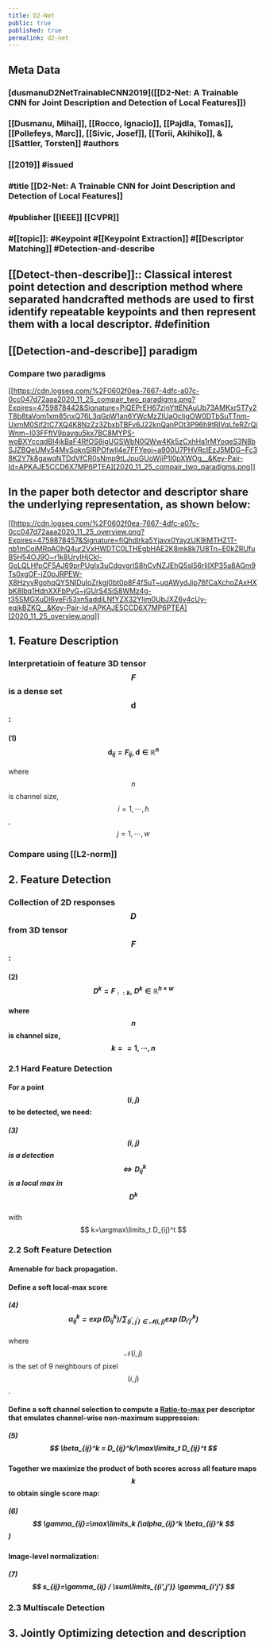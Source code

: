 ```yaml
---
title: D2-Net
public: true
published: true
permalink: d2-net
---
```


## Meta Data
### [dusmanuD2NetTrainableCNN2019]([[D2-Net: A Trainable CNN for Joint Description and Detection of Local Features]])

### [[Dusmanu, Mihai]], [[Rocco, Ignacio]], [[Pajdla, Tomas]], [[Pollefeys, Marc]], [[Sivic, Josef]], [[Torii, Akihiko]], & [[Sattler, Torsten]] #authors

### [[2019]] #issued

### #title [[D2-Net: A Trainable CNN for Joint Description and Detection of Local Features]]

### #publisher [[IEEE]] [[CVPR]]

### #[[topic]]: #Keypoint #[[Keypoint Extraction]]  #[[Descriptor Matching]]  #Detection-and-describe

## [[Detect-then-describe]]:: Classical interest point detection and description method where separated handcrafted methods are used to first identify repeatable keypoints and then represent them with a local descriptor. #definition

## [[Detection-and-describe]]  paradigm
### Compare two paradigms
[[https://cdn.logseq.com/%2F0602f0ea-7667-4dfc-a07c-0cc047d72aaa2020_11_25_compair_two_paradigms.png?Expires=4759878442&Signature=PiQEPrEH67zjnYttENAuUb73AMKxr5T7y2T8b8taVom1xm85nxQ76L3qGpW1an6YWcMzZIUaOcIjgOW0DTbSuTTnm-UxmM0Sif2tC7XQ4K8NzZz3ZbxbTBFv6J22knQanPOt3P96h9tRlVqLfeRZrQiWnm~l03FFftV9pavgu5kx7BC8MYPS-woBXYccqdBI4jkBaF4RfOS6igUGSWbN0QWw4Kk5zCxhHa1rMYoqeS3N8bSJZBQeUMy54MvSoknSIRPOfwll4e7FFYeoi~a900U7PHVRcIEzJ5MDG~Fc38K2Y7k8gawqNTDdVfCR0sNmp9tLJpuGUoWjiP1l0pXWOg__&Key-Pair-Id=APKAJE5CCD6X7MP6PTEA][2020_11_25_compair_two_paradigms.png]]
## In the paper both detector and descriptor share the underlying representation, as shown below: 
[[https://cdn.logseq.com/%2F0602f0ea-7667-4dfc-a07c-0cc047d72aaa2020_11_25_overview.png?Expires=4759878457&Signature=fiQhdlrka5Yjavx0YayzUK9iMTHZ1T-nb1mCoiMRpAOhQ4ur2VxHWDTC0LTHEgbHAE2K8mk8k7U8Tn~E0kZRUfuB5H54OJ9O~r1k8UryIHjCkl-GoLQLHfpCF5AJ69prPUgIx3uCdgvgrIS8hCvNZJEhQ5sI56rIjIXP35a8AGm9Ts0xgOF-jZ0pJRPEW-X8HzyvRgohqQYSNlDuIoZrkgj0bt0p8F4fSuT~uqAWydJip76fCaXchoZAxHXbK8lbq1HdnXXFbPyG~jGUrS4SiS8WMz4g-t35SMGXuDl6veFi53xn5addiLNfYZX32YIjm0UbJXZ6v4cUy-eqjkBZKQ__&Key-Pair-Id=APKAJE5CCD6X7MP6PTEA][2020_11_25_overview.png]]
## 1. Feature Description
### Interpretatioin of feature 3D tensor $$F$$ is a dense set $$\mathbf{d}$$:
#### (1)    $$ \mathbf{d}_{ij} = F_{ij}, \mathbf{d} \in {\mathbb{R}^n}$$
where $$ n $$ is channel size, $$ i=1,\cdots, h $$, $$ j=1,\cdots,w $$  

### Compare using [[L2-norm]]

## 2. Feature Detection
### Collection of 2D responses $$ D $$ from 3D tensor $$ F $$ :
#### (2)   $$D^k=F_{: :k},   \; D^k \in{\mathbb{R}^{h\times w}}$$

#### where $$ n $$ is channel size, $$ k==1,\cdots,n $$  

### 2.1 Hard Feature Detection
#### For a point $$ (i,j) $$ to be detected, we need:$$$$
##### (3)      $$ (i,j) $$ is a detection $$ \Longleftrightarrow D_{ij}^k $$ is a local max in $$ D^k $$
 with $$ k=\argmax\limits_t D_{ij}^t $$  

### 2.2 Soft Feature Detection
#### Amenable for back propagation.

#### Define a soft local-max score
##### (4)            $$ \alpha_{ij}^k=\exp(D_{ij}^k)/\sum_{(i^{\prime},j^{\prime})\in\mathcal{N}(i,j)} \exp(D_{i'j'}^k) $$
where $$ \mathcal{N}(i,j) $$ is the set of 9 neighbours of pixel $$ (i,j) $$.

#### Define a soft channel selection to compute a [Ratio-to-max](Ratio-to-max.md) per descriptor that emulates channel-wise non-maximum suppression:
##### (5)            $$ \beta_{ij}^k = D_{ij}^k/\max\limits_t D_{ij}^t $$  

#### Together we maximize the product of both scores across all feature maps $$ k $$ to obtain single score map:
##### (6)            $$ \gamma_{ij}=\max\limits_k (\alpha_{ij}^k \beta_{ij}^k $$)

#### Image-level normalization:
##### (7)             $$ s_{ij}=\gamma_{ij} / \sum\limits_{(i',j')} \gamma_{i'j'} $$

### 2.3 Multiscale Detection

## 3. Jointly Optimizing detection and description